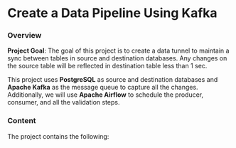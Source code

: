 # Create a Data Pipeline Using Kafka
### Overview
**Project Goal**: The goal of this project is to create a data tunnel to maintain a sync between tables in source and destination databases. Any changes on the source table will be reflected in destination table less than 1 sec.

This project uses **PostgreSQL** as source and destination databases and **Apache Kafka** as the message queue to capture all the changes. Additionally, we will use **Apache Airflow** to schedule the producer, consumer, and all the validation steps.

### Content
The project contains the following:

